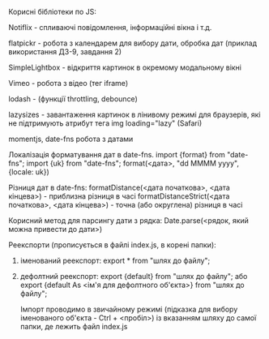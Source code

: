 Корисні бібліотеки по JS:

Notiflix - спливаючі повідомлення, інформаційні вікна і т.д.

flatpickr - робота з календарем для вибору дати, обробка дат (приклад використання ДЗ-9, завдання 2)

SimpleLightbox - відкриття картинок в окремому модальному вікні

Vimeo - робота з відео (тег iframe)

lodash - (функції throttling, debounce)

lazysizes - завантаження картинок в лінивому режимі для браузерів, які не підтримують атрибут тега img loading="lazy" (Safari)

momentjs, date-fns робота з датами

Локалізація форматування дат в date-fns. 
import {format} from "date-fns";
import {uk} from "date-fns";
format(<дата>, "dd MMMM yyyy", {locale: uk})

Різниця дат в date-fns:
formatDistance(<дата початкова>, <дата кінцева>) - приблизна різниця в часі 
formatDistanceStrict(<дата початкова>, <дата кінцева>) - точна (або округлена) різниця в часі

Корисний метод для парсингу дати з рядка: Date.parse(<рядок, який можна привести до дати>)

Реекспорти (прописується в файлі index.js, в корені папки):
1) іменований реекспорт: export * from "шлях до файлу";  
2) дефолтний реекспорт: export {default} from "шлях до файлу"; або export {default As <ім'я для дефолтного об'єкта>} from "шлях до файлу";

   Імпорт проводимо в звичайному режимі (підказка для вибору іменованого об'єкта - Ctrl + <пробіл>) із вказанням шляху до самої папки, де лежить файл index.js

